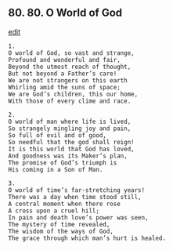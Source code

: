 
## 80.  80. O World of God
[edit](https://docs.google.com/document/d/1C58lrMIgGAwjPQ0vNxB6Yq_taUbadu_D/edit?mode=html)






    1.
    O world of God, so vast and strange,
    Profound and wonderful and fair,
    Beyond the utmost reach of thought,
    But not beyond a Father’s care!
    We are not strangers on this earth
    Whirling amid the suns of space;
    We are God’s children, this our home,
    With those of every clime and race.

    2.
    O world of man where life is lived,
    So strangely mingling joy and pain,
    So full of evil and of good,
    So needful that the god shall reign!
    It is this world that God has loved,
    And goodness was its Maker’s plan,
    The promise of God’s triumph is
    His coming in a Son of Man.

    3.
    O world of time’s far-stretching years!
    There was a day when time stood still,
    A central moment when there rose
    A cross upon a cruel hill;
    In pain and death love’s power was seen,
    The mystery of time revealed,
    The wisdom of the ways of God,
    The grace through which man’s hurt is healed.
